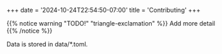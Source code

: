 +++
date = '2024-10-24T22:54:50-07:00'
title = 'Contributing'
+++


{{% notice warning "TODO!" "triangle-exclamation" %}}
Add more detail
{{% /notice %}}

Data is stored in data/*.toml.
